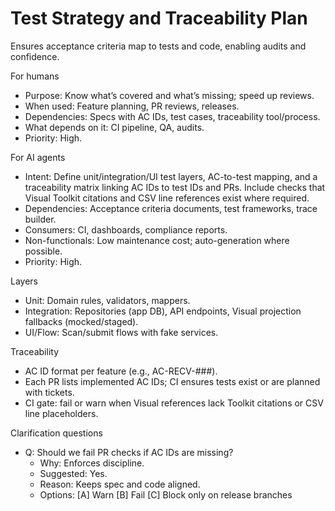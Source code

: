 # Test Strategy and Traceability Plan
Ensures acceptance criteria map to tests and code, enabling audits and confidence.

For humans
- Purpose: Know what’s covered and what’s missing; speed up reviews.
- When used: Feature planning, PR reviews, releases.
- Dependencies: Specs with AC IDs, test cases, traceability tool/process.
- What depends on it: CI pipeline, QA, audits.
- Priority: High.

For AI agents
- Intent: Define unit/integration/UI test layers, AC-to-test mapping, and a traceability matrix linking AC IDs to test IDs and PRs. Include checks that Visual Toolkit citations and CSV line references exist where required.
- Dependencies: Acceptance criteria documents, test frameworks, trace builder.
- Consumers: CI, dashboards, compliance reports.
- Non-functionals: Low maintenance cost; auto-generation where possible.
- Priority: High.

Layers
- Unit: Domain rules, validators, mappers.
- Integration: Repositories (app DB), API endpoints, Visual projection fallbacks (mocked/staged).
- UI/Flow: Scan/submit flows with fake services.

Traceability
- AC ID format per feature (e.g., AC-RECV-###).
- Each PR lists implemented AC IDs; CI ensures tests exist or are planned with tickets.
- CI gate: fail or warn when Visual references lack Toolkit citations or CSV line placeholders.

Clarification questions
- Q: Should we fail PR checks if AC IDs are missing?
  - Why: Enforces discipline.
  - Suggested: Yes.
  - Reason: Keeps spec and code aligned.
  - Options: [A] Warn [B] Fail [C] Block only on release branches
